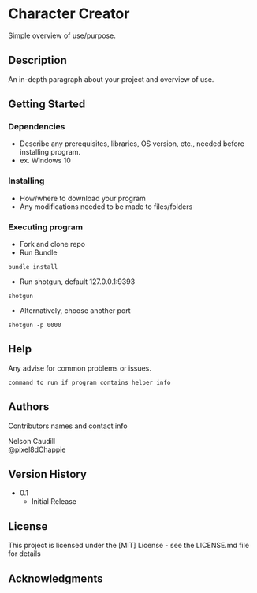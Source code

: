 # Character Creator

Simple overview of use/purpose.

## Description

An in-depth paragraph about your project and overview of use.

## Getting Started

### Dependencies

* Describe any prerequisites, libraries, OS version, etc., needed before installing program.
* ex. Windows 10

### Installing

* How/where to download your program
* Any modifications needed to be made to files/folders

### Executing program

* Fork and clone repo
* Run Bundle
```
bundle install
```
* Run shotgun, default 127.0.0.1:9393
```
shotgun
```
* Alternatively, choose another port
```
shotgun -p 0000
```


## Help

Any advise for common problems or issues.
```
command to run if program contains helper info
```

## Authors

Contributors names and contact info

Nelson Caudill  
[@pixel8dChappie](https://twitter.com/pixel8dChappie)

## Version History

* 0.1
    * Initial Release

## License

This project is licensed under the [MIT] License - see the LICENSE.md file for details

## Acknowledgments